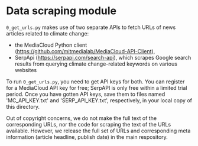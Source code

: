 # Data scraping module

`0_get_urls.py` makes use of two separate APIs to fetch URLs of news articles related to climate change:
* the MediaCloud Python client (https://github.com/mitmedialab/MediaCloud-API-Client), 
* SerpApi (https://serpapi.com/search-api), which scrapes Google search results from querying climate change-related keywords on various websites

To run `0_get_urls.py`, you need to get API keys for both. You can register for a MediaCloud API key for free; SerpAPI is only free within a limited trial period. Once you have gotten API keys, save them to files named 'MC_API_KEY.txt' and 'SERP_API_KEY.txt', respectively, in your local copy of this directory.

Out of copyright concerns, we do not make the full text of the corresponding URLs, nor the code for scraping the text of the URLs available. However, we release the full set of URLs and corresponding meta information (article headline, publish date) in the main respository.